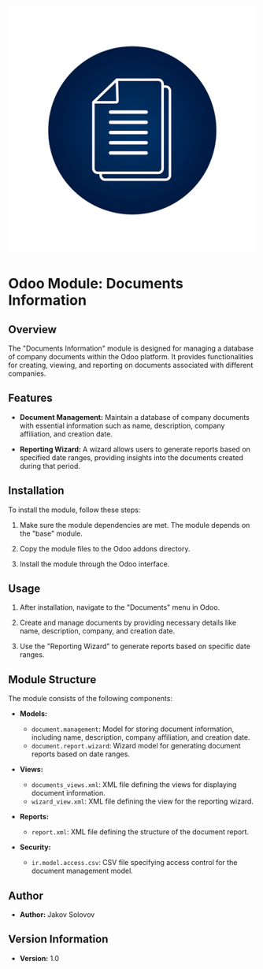 ![Module Icon](addons/documents_base/static/description/icon.png)
# Odoo Module: Documents Information

## Overview

The "Documents Information" module is designed for managing a database of company documents within the Odoo platform. It provides functionalities for creating, viewing, and reporting on documents associated with different companies.

## Features

- **Document Management:** Maintain a database of company documents with essential information such as name, description, company affiliation, and creation date.

- **Reporting Wizard:** A wizard allows users to generate reports based on specified date ranges, providing insights into the documents created during that period.

## Installation

To install the module, follow these steps:

1. Make sure the module dependencies are met. The module depends on the "base" module.

2. Copy the module files to the Odoo addons directory.

3. Install the module through the Odoo interface.

## Usage

1. After installation, navigate to the "Documents" menu in Odoo.

2. Create and manage documents by providing necessary details like name, description, company, and creation date.

3. Use the "Reporting Wizard" to generate reports based on specific date ranges.

## Module Structure

The module consists of the following components:

- **Models:**
  - `document.management`: Model for storing document information, including name, description, company affiliation, and creation date.
  - `document.report.wizard`: Wizard model for generating document reports based on date ranges.

- **Views:**
  - `documents_views.xml`: XML file defining the views for displaying document information.
  - `wizard_view.xml`: XML file defining the view for the reporting wizard.

- **Reports:**
  - `report.xml`: XML file defining the structure of the document report.

- **Security:**
  - `ir.model.access.csv`: CSV file specifying access control for the document management model.

## Author

- **Author:** Jakov Solovov

## Version Information

- **Version:** 1.0
